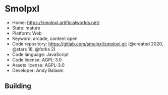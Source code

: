 # Smolpxl

- Home: https://smolpxl.artificialworlds.net/
- State: mature
- Platform: Web
- Keyword: arcade, content open
- Code repository: https://gitlab.com/smolpxl/smolpxl.git (@created 2020, @stars 18, @forks 2)
- Code language: JavaScript
- Code license: AGPL-3.0
- Assets license: AGPL-3.0
- Developer: Andy Balaam

## Building
